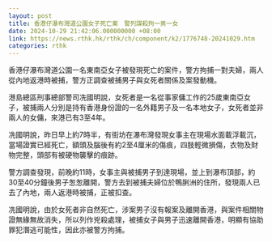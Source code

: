 ```yaml
---
layout: post
title: 香港仔瀑布灣道公園女子死亡案　警列謀殺拘一男一女
date: 2024-10-29 21:42:06.000000000 +08:00
link: https://news.rthk.hk/rthk/ch/component/k2/1776748-20241029.htm
categories: rthk
---
```


香港仔瀑布灣道公園一名東南亞女子被發現死亡的案件，警方拘捕一對夫婦，兩人從內地返港時被捕，警方正調查被捕男子與女死者關係及案發動機。

港島總區刑事總部警司冼國明說，女死者是一名從事家傭工作的25歲東南亞女子，被捕兩人分別是持有香港身份證的一名外籍男子及一名本地女子，女死者並非兩人的女傭，來港已有3至4年。

冼國明說，昨日早上約7時半，有街坊在瀑布灣發現女事主在現場水面載浮載沉，當場證實已經死亡，額頭及腦後有約2至4厘米的傷痕，四肢輕微損傷，衣物及財物完整，頭部有被硬物襲擊的痕跡。

警方調查發現，前晚約11時，女事主與被捕男子到達現場，並上到瀑布頂部，約30至40分鐘後男子怱怱離開，警方去到被捕夫婦位於鴨脷洲的住所，發現兩人已去了內地，兩人返港時被捕，正被扣查。

冼國明說，由於女死者非自然死亡，涉案男子沒有報案及離開香港，與案件相關物證無緣無故消失，所以列作兇殺處理，被捕女子與男子迅速離開香港，明顯有協助罪犯潛逃可能性，因此亦被警方拘捕。
